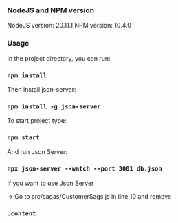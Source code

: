 ### NodeJS and NPM version

NodeJS version: 20.11.1
NPM version: 10.4.0

### Usage

In the project directory, you can run:

### `npm install`

Then install json-server:

### `npm install -g json-server`

To start project type:

### `npm start`

And run Json Server:

### `npx json-server --watch --port 3001 db.json`

If you want to use Json Server 

-> Go to src/sagas/CustomerSags.js in line 10 and remove

### `.content`
